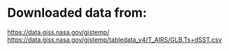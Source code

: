 # Downloaded data from:
https://data.giss.nasa.gov/gistemp/
https://data.giss.nasa.gov/gistemp/tabledata_v4/T_AIRS/GLB.Ts+dSST.csv

